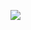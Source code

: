 <!-- <a href="https://app.daily.dev/Kaporski"><img src="https://api.daily.dev/devcards/1c963d6a19c7468c9eb283a369e7111e.png?r=v58" width="300" alt="Dzmitry's Dev Card"/></a> -->
[![](https://ltdfoto.ru/images/2022/04/11/Screenshot-57.png)](https://dzmitrykaporski.github.io/cv/index.html)

